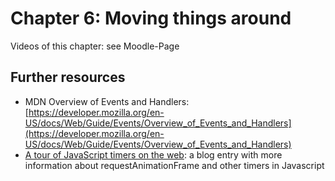 # Chapter 6: Moving things around

Videos of this chapter: see Moodle-Page

## Further resources
 * MDN Overview of Events and Handlers: [https://developer.mozilla.org/en-US/docs/Web/Guide/Events/Overview_of_Events_and_Handlers](https://developer.mozilla.org/en-US/docs/Web/Guide/Events/Overview_of_Events_and_Handlers)
 * [A tour of JavaScript timers on the web](https://nolanlawson.com/2018/09/01/a-tour-of-javascript-timers-on-the-web/):
   a blog entry with more information about requestAnimationFrame and other timers in Javascript
